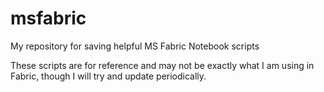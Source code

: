 # msfabric
My repository for saving helpful MS Fabric Notebook scripts

These scripts are for reference and may not be exactly what I am using in Fabric, though I will try and update periodically.
